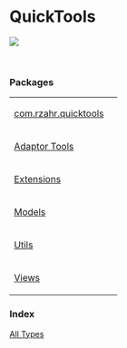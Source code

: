 # QuickTools

[![](https://jitpack.io/v/rzahr/QuickTools.svg)](https://jitpack.io/#rzahr/QuickTools)


<HTML>
<HEAD>
<meta charset="UTF-8">
<link rel="stylesheet" href="../style.css">
</HEAD>
<BODY>
<br/>
<h3>Packages</h3>
<table>
<tbody>
<tr>
<td>
<p><a href="https://htmlpreview.github.io/?https://raw.githubusercontent.com/RZahr/QuickTools/master/documentation/quicktools/com.rzahr.quicktools/index.html" target="_blank">com.rzahr.quicktools</a></p>
</td>
<td>
</td>
</tr>
<tr>
<td>
<p><a href="https://htmlpreview.github.io/?https://raw.githubusercontent.com/RZahr/QuickTools/master/documentation/quicktools/com.rzahr.quicktools.adaptors/index.html" target="_blank">Adaptor Tools</a></p>
</td>
<td>
</td>
</tr>
<tr>
<td>
<p><a href="https://htmlpreview.github.io/?https://raw.githubusercontent.com/RZahr/QuickTools/master/documentation/quicktools/com.rzahr.quicktools.extensions/index.html" target="_blank">Extensions</a></p>
</td>
<td>
</td>
</tr>
<tr>
<td>
<p><a href="https://htmlpreview.github.io/?https://raw.githubusercontent.com/RZahr/QuickTools/master/documentation/quicktools/com.rzahr.quicktools.models/index.html" target="_blank">Models</a></p>
</td>
<td>
</td>
</tr>
<tr>
<td>
<p><a href="https://htmlpreview.github.io/?https://raw.githubusercontent.com/RZahr/QuickTools/master/documentation/quicktools/com.rzahr.quicktools.utils/index.html" target="_blank">Utils</a></p>
</td>
<td>
</td>
</tr>
<tr>
<td>
<p><a href="https://htmlpreview.github.io/?https://raw.githubusercontent.com/RZahr/QuickTools/master/documentation/quicktools/com.rzahr.quicktools.views/index.html" target="_blank">Views</a></p>
</td>
<td>
</td>
</tr>
</tbody>
</table>
<h3>Index</h3>
<a href="https://htmlpreview.github.io/?https://raw.githubusercontent.com/RZahr/QuickTools/master/documentation/quicktools/alltypes/index.html" target="_blank">All Types</a>
</BODY>
</HTML>
